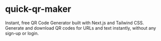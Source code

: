 # quick-qr-maker
Instant, free QR Code Generator built with Next.js and Tailwind CSS. Generate and download QR codes for URLs and text instantly, without any sign-up or login.
